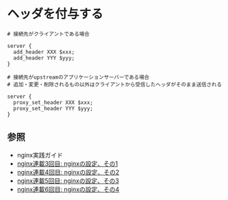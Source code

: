 # ヘッダを付与する
```
# 接続先がクライアントである場合

server {
  add_header XXX $xxx;
  add_header YYY $yyy;
}
```

```
# 接続先がupstreamのアプリケーションサーバーである場合
# 追加・変更・削除されるもの以外はクライアントから受信したヘッダがそのまま送信される

server {
  proxy_set_header XXX $xxx;
  proxy_set_header YYY $yyy;
}
```

## 参照
- nginx実践ガイド
- [nginx連載3回目: nginxの設定、その1](https://heartbeats.jp/hbblog/2012/02/nginx03.html#more)
- [nginx連載4回目: nginxの設定、その2](https://heartbeats.jp/hbblog/2012/04/nginx04.html)
- [nginx連載5回目: nginxの設定、その3](https://heartbeats.jp/hbblog/2012/04/nginx05.html#more)
- [nginx連載6回目: nginxの設定、その4](https://heartbeats.jp/hbblog/2012/04/nginx06.html#more)
